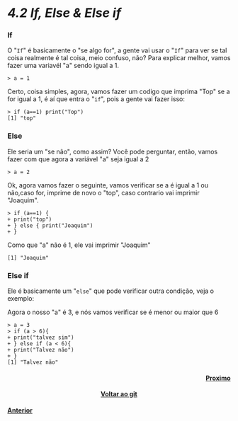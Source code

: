 <h1><b><i>4.2 If, Else & Else if</i></b></h1>

<h3><b>If</b></h3>

<p>O "<code>If</code>" é basicamente o "se algo for", a gente vai usar o "<code>If</code>" para ver se tal coisa realmente é tal coisa, meio confuso, não? Para explicar melhor, vamos fazer uma variavél "a" sendo igual a 1.</p>

    > a = 1

<p>Certo, coisa simples, agora, vamos fazer um codigo que imprima "Top" se a for igual a 1, é aí que entra o "<code>if</code>", pois a gente vai fazer isso:</p>

    > if (a==1) print("Top")
    [1] "top"

<h3><b>Else</b></h3>

<p>Ele seria um "se não", como assim? Você pode perguntar, então, vamos fazer com que agora a variável "a" seja igual a 2</p>

    > a = 2

<p>Ok, agora vamos fazer o seguinte, vamos verificar se a é igual a 1 ou não,caso for, imprime de novo o "top", caso contrario vai imprimir "Joaquim".</p>

    > if (a==1) {
    + print("top")
    + } else { print("Joaquim")
    + }

<p>Como que "a" não é 1, ele vai imprimir "Joaquim"</p>

    [1] "Joaquim"

<h3><b>Else if</b></h3>

<p>Ele é basicamente um "<code>else</code>" que pode verificar outra condição, veja o exemplo:</p>
<p>Agora o nosso "a" é 3, e nós vamos verificar se é menor ou maior que 6</p>

    > a = 3 
    > if (a > 6){
    + print("talvez sim")
    + } else if (a < 6){
    + print("Talvez não")
    + }
    [1] "Talvez não"
 
<h4 align="Right"><a href="https://github.com/SaLandini/r4noobs/blob/master/estrutura_logica/seção_sobre.md">Proximo</a></h4>
<h4 align="Center"><a href="https://github.com/SaLandini/r4noobs">Voltar ao git</a></h4>
<h4><a href="https://github.com/SaLandini/r4noobs/blob/master/estrutura_logica/repeat_for_while.md">Anterior</a></h4>